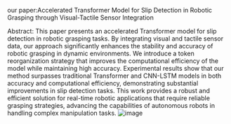 our paper:Accelerated Transformer Model for Slip Detection in Robotic Grasping through Visual-Tactile Sensor Integration

Abstract:
This paper presents an accelerated Transformer model for slip detection in robotic grasping tasks. By integrating visual and tactile sensor data, our approach significantly enhances the stability and accuracy of robotic grasping in dynamic environments. We introduce a token reorganization strategy that improves the computational efficiency of the model while maintaining high accuracy. Experimental results show that our method surpasses traditional Transformer and CNN-LSTM models in both accuracy and computational efficiency, demonstrating substantial improvements in slip detection tasks. This work provides a robust and efficient solution for real-time robotic applications that require reliable grasping strategies, advancing the capabilities of autonomous robots in handling complex manipulation tasks.
![image](https://github.com/Bugs-Bunny01/VTF-SLIP-TranSFormer/blob/main/V-T-fusion.png)
